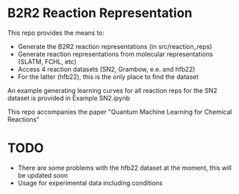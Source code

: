 # B2R2 Reaction Representation

This repo provides the means to:
- Generate the B2R2 reaction representations (in src/reaction_reps)
- Generate reaction representations from molecular representations (SLATM, FCHL, etc)
- Access 4 reaction datasets (SN2, Grambow, e.e. and hfb22)
- For the latter (hfb22), this is the only place to find the dataset 

An example generating learning curves for all reaction reps for the SN2 dataset is provided in Example SN2.ipynb 

This repo accompanies the paper "Quantum Machine Learning for Chemical Reactions"

# TODO 
- There are some problems with the hfb22 dataset at the moment, this will be updated soon
- Usage for experimental data including conditions
